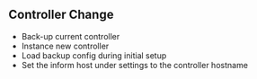 
## Controller Change
- Back-up current controller
- Instance new controller
- Load backup config during initial setup
- Set the inform host under settings to the controller hostname